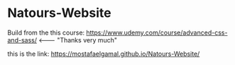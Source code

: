 # Natours-Website

Build from the this course: https://www.udemy.com/course/advanced-css-and-sass/  <--- "Thanks very much"

this is the link: https://mostafaelgamal.github.io/Natours-Website/
